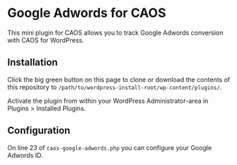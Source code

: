# Google Adwords for CAOS

This mini plugin for CAOS allows you to track Google Adwords conversion with CAOS for WordPress.

## Installation

Click the big green button on this page to clone or download the contents of this repository to `/path/to/wordpress-install-root/wp-content/plugins/`.

Activate the plugin from within your WordPress Administrator-area in Plugins > Installed Plugins.

## Configuration

On line 23 of `caos-google-adwords.php` you can configure your Google Adwords ID.
